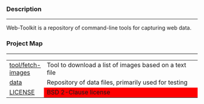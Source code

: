 ### Description
---
Web-Toolkit is a repository of command-line tools for capturing web data.

### Project Map
---
<table>
  <tr>
    <td><a href="https://github.com/thensg/web-toolkit/tool/blob/master/fetch-images">tool/fetch-images</a></td>
    <td style="width:100%">Tool to download a list of images based on a text file</td>
  </tr>
  <tr>
    <td><a href="blob/master/data">data</a></td>
    <td style="width:100%">Repository of data files, primarily used for testing</td>
  </tr>
  <tr>
    <td><a href="blob/master/LICENSE">LICENSE</a></td>
    <td style="background-color:red">BSD 2-Clause license</td>
  </tr>
</table>
